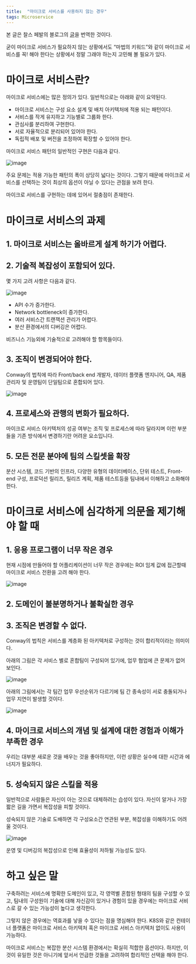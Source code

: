 ```yaml
---
title:  "마이크로 서비스를 사용하지 않는 경우"
tags: Microservice
---
```

본 글은 찰스 페발의 블로그의 [글](https://www.feval.ca/posts/microservices/)을 번역한 것이다.

굳이 마이크로 서비스가 필요하지 않는 상황에서도 “마법의 키워드”와 같이 마이크로 서비스를 꼭! 해야 한다는 상황에서 정말 그래야 하는지 고민해 볼 필요가 있다.

# 마이크로 서비스란?
마이크로 서비스에는 많은 정의가 있다. 일반적으로는 아래와 같이 요약된다.
* 마이크로 서비스는 구성 요소 설계 및 배치 아키텍처에 적용 되는 패턴이다.
* 서비스를 작게 유지하고 기능별로 그룹화 한다.
* 관심사를 분리하여 구현한다.
* 서로 자율적으로 분리되어 있어야 한다.
* 독립적 배포 및 버전을 조정하여 확장할 수 있어야 한다.

마이크로 서비스 패턴의 일반적인 구현은 다음과 같다.

![image](https://user-images.githubusercontent.com/111643/116037529-2ecd0400-a6a3-11eb-8e35-c4180d281cd5.png)

주요 문제는 적용 가능한 패턴의 폭이 상당히 넓다는 것이다. 그렇기 때문에 마이크로 서비스를 선택하는 것이 최상의 옵션이 아닐 수 있다는 관점을 보려 한다.

마이크로 서비스를 구현하는 데에 있어서 절충점이 존재한다.

# 마이크로 서비스의 과제
## 1. 마이크로 서비스는 올바르게 설계 하기가 어렵다.
## 2. 기술적 복잡성이 포함되어 있다.

몇 가지 고려 사항은 다음과 같다.

![image](https://user-images.githubusercontent.com/111643/116037576-3db3b680-a6a3-11eb-9976-f9ef9d041a6c.png)

* API 수가 증가한다.
* Network bottleneck이 증가한다.
* 여러 서비스간 트랜잭션 관리가 어렵다.
* 분산 환경에서의 디버깅은 어렵다.

비즈니스 기능외에 기술적으로 고려해야 할 항목들이다.

## 3. 조직이 변경되어야 한다.
Conway의 법칙에 따라 Front/back end 개발자, 데이터 플랫폼 엔지니어, QA, 제품 관리자 및 운영팀이 단일팀으로 혼합되어 있다.

![image](https://user-images.githubusercontent.com/111643/116037641-5c19b200-a6a3-11eb-9a6b-44cd6141e4fd.png)

## 4. 프로세스와 관행의 변화가 필요하다.
마이크로 서비스 아키텍처의 성공 여부는 조직 및 프로세스에 따라 달라지며 이런 부분들을 기존 방식에서 변경하기란 어려운 요소입니다.

## 5. 모든 전문 분야에 팀의 스킬셋을 확장
분산 시스템, 코드 기반의 인프라, 다양한 유형의 데이터베이스, 단위 테스트, Front-end 구성, 프로덕션 릴리즈, 릴리즈 계획, 제품 테스트등을 팀내에서 이해하고 소화해야 한다.

# 마이크로 서비스에 심각하게 의문을 제기해야 할 때
## 1. 응용 프로그램이 너무 작은 경우
현재 시점에 만들어야 할 어플리케이션이 너무 작은 경우에는 ROI 임계 값에 접근할때 마이크로 서비스 전환을 고려 해야 한다.

![image](https://user-images.githubusercontent.com/111643/116037696-6dfb5500-a6a3-11eb-848e-681c5126749a.png)

## 2. 도메인이 불분명하거나 불확실한 경우

## 3. 조직은 변경할 수 없다.
Conway의 법칙은 서비스를 계층화 된 아키텍처로 구성하는 것이 합리적이라는 의미이다.

아래의 그림은 각 서비스 별로 혼합팀이 구성되어 있기에, 업무 협업에 큰 문제가 없어 보인다.

![image](https://user-images.githubusercontent.com/111643/116037755-7ce20780-a6a3-11eb-9516-b3174950c7b0.png)

아래의 그림에서는 각 팀간 업무 우선순위가 다르기에 팀 간 종속성이 서로 충돌되거나 업무 지연이 발생할 것이다.

![image](https://user-images.githubusercontent.com/111643/116037779-84091580-a6a3-11eb-97a5-6886735cabc3.png)

## 4. 마이크로 서비스의 개념 및 설계에 대한 경험과 이해가 부족한 경우
우리는 대부분 새로운 것을 배우는 것을 좋아하지만, 이런 상황은 실수에 대한 시간과 에너지가 필요하다.

## 5. 성숙되지 않은 스킬을 적용
일반적으로 사람들은 자신이 아는 것으로 대체하려는 습성이 있다. 자신이 알거나 가장 짧은 길을 가면서 복잡성을 피할 것이다.

성숙되지 않은 기술로 도배하면 각 구성요소간 연관된 부분, 복잡성을 이해하기도 어려울 것이다.

![image](https://user-images.githubusercontent.com/111643/116037822-95eab880-a6a3-11eb-9e8b-55e1d4a76e7f.png)

운영 및 디버깅의 복잡성으로 인해 효율성이 저하될 가능성도 있다.

# 하고 싶은 말
구축하려는 서비스에 명확한 도메인이 있고, 각 영역별 혼합된 형태의 팀을 구성할 수 있고, 팀내의 구성원이 기술에 대해 자신감이 있거나 경험이 있을 경우에는 마이크로 서비스로 갈 수 있는 가능성이 높다고 생각한다.

그렇지 않은 경우에는 역효과를 낳을 수 있다는 점을 명심해야 한다. K8S와 같은 컨테이너 플랫폼은 마이크로 서비스 아키텍처 혹은 마이크로 서비스 아키텍처 없이도 사용이 가능하다.

마이크로 서비스는 복잡한 분산 시스템 환경에서는 확실히 적합한 옵션이다. 하지만, 이것이 유일한 것은 아니기에 앞서서 언급한 것들을 고려하여 합리적인 선택을 해야 한다.
